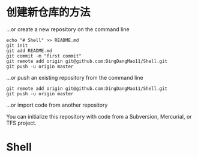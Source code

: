 # 创建新仓库的方法
…or create a new repository on the command line
```
echo "# Shell" >> README.md
git init
git add README.md
git commit -m "first commit"
git remote add origin git@github.com:DingDangMao11/Shell.git
git push -u origin master
```
…or push an existing repository from the command line
```
git remote add origin git@github.com:DingDangMao11/Shell.git
git push -u origin master
```
…or import code from another repository

You can initialize this repository with code from a Subversion, Mercurial, or TFS project.
# Shell

